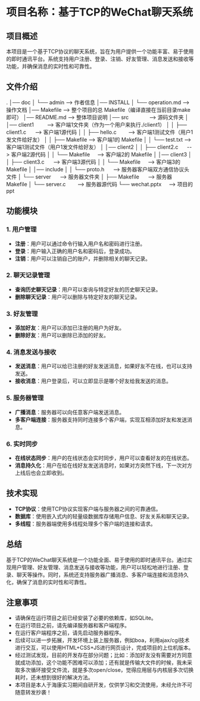 # 项目名称：基于TCP的WeChat聊天系统

## 项目概述

本项目是一个基于TCP协议的聊天系统，旨在为用户提供一个功能丰富、易于使用的即时通讯平台。系统支持用户注册、登录、注销、好友管理、消息发送和接收等功能，并确保消息的实时性和可靠性。

## 文件介绍

.
│── doc
│   └── admin                     --> 作者信息
│── INSTALL
│   └── operation.md        --> 操作文档
│── Makefile                       --> 整个项目的总 Makefile（编译直接在当前目录make即可）
│── README.md                --> 整体项目说明
│── src                                 --> 源码文件夹
│   │── client1                     --> 客户端1文件夹（作为一个用户来执行./client1）
│   │   ├── client1.c            --> 客户端1源代码
│   │   ├── hello.c               --> 客户端1测试文件（用户1发文件给好友）
│   │   ├── Makefile           --> 客户端1的 Makefile
│   │   └── test.txt              --> 客户端1测试文件（用户1发文件给好友）
│   │── client2
│   │   ├── client2.c            --> 客户端2源代码
│   │   └── Makefile            --> 客户端2的 Makefile
│   │── client3
│   │   ├── client3.c            --> 客户端3源代码
│   │   └── Makefile            --> 客户端3的 Makefile
│   │── include
│   │   └── proto.h              --> 服务器客户端双方通信协议头文件
│   └── server                      --> 服务器文件夹
│       ├── Makefile              --> 服务器 Makefile
│       └── server.c               --> 服务器源代码
└── wechat.pptx                 --> 项目的ppt

## 功能模块

### 1. 用户管理

- **注册**：用户可以通过命令行输入用户名和密码进行注册。
- **登录**：用户输入正确的用户名和密码后，登录成功。
- **注销**：用户可以注销自己的账户，并删除相关的聊天记录。

### 2. 聊天记录管理

- **查询历史聊天记录**：用户可以查询与特定好友的历史聊天记录。
- **删除聊天记录**：用户可以删除与特定好友的聊天记录。

### 3. 好友管理

- **添加好友**：用户可以添加已注册的用户为好友。
- **删除好友**：用户可以删除已添加的好友。

### 4. 消息发送与接收

- **发送消息**：用户可以给已注册的好友发送消息，如果好友不在线，也可以支持发送。
- **接收消息**：用户登录后，可以立即显示是哪个好友给我发送的消息。

### 5. 服务器管理

- **广播消息**：服务器可以向任意客户端发送消息。
- **多客户端连接**：服务器支持同时连接多个客户端，实现互相添加好友和发送消息。

### 6. 实时同步

- **在线状态同步**：用户的在线状态会实时同步，用户可以查看好友的在线状态。
- **消息持久化**：用户在给在线好友发送消息时，如果对方突然下线，下一次对方上线后也会立即收到。

## 技术实现

- **TCP协议**：使用TCP协议实现客户端与服务器之间的可靠通信。
- **数据库**：使用嵌入式内的轻量级数据库存储用户信息、好友关系和聊天记录。
- **多线程**：服务器端使用多线程处理多个客户端的连接和请求。

## 总结

基于TCP的WeChat聊天系统是一个功能全面、易于使用的即时通讯平台。通过实现用户管理、好友管理、消息发送与接收等功能，用户可以轻松地进行注册、登录、聊天等操作。同时，系统还支持服务器广播消息、多客户端连接和消息持久化，确保了消息的实时性和可靠性。

## 注意事项

- 请确保在运行项目之前已经安装了必要的依赖库，如SQLite。
- 在运行项目之前，请先编译服务器和客户端程序。
- 在运行客户端程序之前，请先启动服务器程序。
- 后续可以进一步拓展，开发环境上装上服务器，例如boa，利用ajax/cgi技术进行交互，可以使用HTML+CSS+JS进行网页设计，完成项目的上位机版本。
- 经过测试发现，目前的开发存在部分问题；比如：添加好友没有需要对方同意就成功添加，这个功能不困难可以添加；还有就是传输大文件的时候，我未采取多次循环接受文件流，就是多次open/close，觉得应用层与内核层多次切换耗时，还未想到很好的解决方法。
- 本项目是本人于海康实习期间自研开发，仅供学习和交流使用，未经允许不可随意转发抄袭！